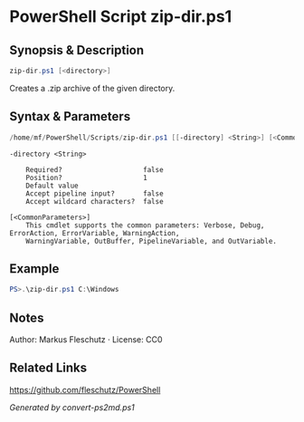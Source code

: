 # PowerShell Script zip-dir.ps1

## Synopsis & Description
```powershell
zip-dir.ps1 [<directory>]
```

Creates a .zip archive of the given directory.

## Syntax & Parameters
```powershell
/home/mf/PowerShell/Scripts/zip-dir.ps1 [[-directory] <String>] [<CommonParameters>]
```

```
-directory <String>
    
    Required?                    false
    Position?                    1
    Default value                
    Accept pipeline input?       false
    Accept wildcard characters?  false
```

```
[<CommonParameters>]
    This cmdlet supports the common parameters: Verbose, Debug, ErrorAction, ErrorVariable, WarningAction, 
    WarningVariable, OutBuffer, PipelineVariable, and OutVariable.
```

## Example
```powershell
PS>.\zip-dir.ps1 C:\Windows
```


## Notes
Author: Markus Fleschutz · License: CC0

## Related Links
https://github.com/fleschutz/PowerShell

*Generated by convert-ps2md.ps1*
